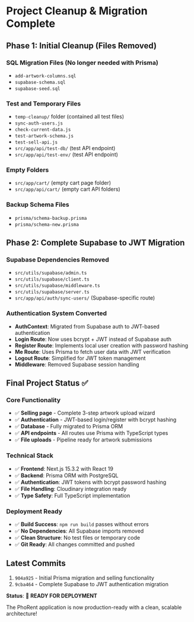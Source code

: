 # Project Cleanup & Migration Complete

## Phase 1: Initial Cleanup (Files Removed)

### SQL Migration Files (No longer needed with Prisma)
- `add-artwork-columns.sql`
- `supabase-schema.sql` 
- `supabase-seed.sql`

### Test and Temporary Files  
- `temp-cleanup/` folder (contained all test files)
- `sync-auth-users.js`
- `check-current-data.js`
- `test-artwork-schema.js`
- `test-sell-api.js`
- `src/app/api/test-db/` (test API endpoint)
- `src/app/api/test-env/` (test API endpoint)

### Empty Folders
- `src/app/cart/` (empty cart page folder)
- `src/app/api/cart/` (empty cart API folders)

### Backup Schema Files
- `prisma/schema-backup.prisma`
- `prisma/schema-new.prisma`

## Phase 2: Complete Supabase to JWT Migration

### Supabase Dependencies Removed
- `src/utils/supabase/admin.ts`
- `src/utils/supabase/client.ts`
- `src/utils/supabase/middleware.ts`
- `src/utils/supabase/server.ts`
- `src/app/api/auth/sync-users/` (Supabase-specific route)

### Authentication System Converted
- **AuthContext**: Migrated from Supabase auth to JWT-based authentication
- **Login Route**: Now uses bcrypt + JWT instead of Supabase auth
- **Register Route**: Implements local user creation with password hashing
- **Me Route**: Uses Prisma to fetch user data with JWT verification
- **Logout Route**: Simplified for JWT token management
- **Middleware**: Removed Supabase session handling

## Final Project Status ✅

### Core Functionality
- ✅ **Selling page** - Complete 3-step artwork upload wizard
- ✅ **Authentication** - JWT-based login/register with bcrypt hashing
- ✅ **Database** - Fully migrated to Prisma ORM
- ✅ **API endpoints** - All routes use Prisma with TypeScript types
- ✅ **File uploads** - Pipeline ready for artwork submissions

### Technical Stack
- ✅ **Frontend**: Next.js 15.3.2 with React 19
- ✅ **Backend**: Prisma ORM with PostgreSQL
- ✅ **Authentication**: JWT tokens with bcrypt password hashing
- ✅ **File Handling**: Cloudinary integration ready
- ✅ **Type Safety**: Full TypeScript implementation

### Deployment Ready
- ✅ **Build Success**: `npm run build` passes without errors
- ✅ **No Dependencies**: All Supabase imports removed
- ✅ **Clean Structure**: No test files or temporary code
- ✅ **Git Ready**: All changes committed and pushed

## Latest Commits
1. `904a925` - Initial Prisma migration and selling functionality
2. `9cba464` - Complete Supabase to JWT authentication migration

**Status**: 🚀 **READY FOR DEPLOYMENT**

The PhoRent application is now production-ready with a clean, scalable architecture!
